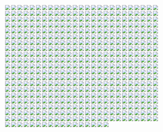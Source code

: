 <img src='./Picture-Directory/morgan-yon-11207-1-85088bf0d516e201ad13745634d86dd5-morganyon.jpg'>
<img src='./Picture-Directory/dejan-mijatovic-star-wars-ilm-challenge-02-step11.jpg'>
<img src='./Picture-Directory/lady_jedi__rey_by_fouetfou-d9v8qsy.png'>
<img src='./Picture-Directory/ilm_art_department_challenge__the_job___twelve__by_mattrhodesart-dah3ova.jpg'>
<img src='./Picture-Directory/mwo4aoq.jpg'>
<img src='./Picture-Directory/simon-liechti-boba-fett-01-small.jpg'>
<img src='./Picture-Directory/57 - t7gC1bh.jpg'>
<img src='./Picture-Directory/06 - y3x5ATp.png'>
<img src='./Picture-Directory/72 - 6ueeHFC.jpg'>
<img src='./Picture-Directory/Eh1D-2uGpEQMTJDJMpKirC1e-kAm4oFyQDtSXYMD0yI.png'>
<img src='./Picture-Directory/06 - PEwsHFr.jpg'>
<img src='./Picture-Directory/3 - Revenge of the Sith.jpg'>
<img src='./Picture-Directory/stormtrooper_brooke_by_mleth-dajzv98.png'>
<img src='./Picture-Directory/darth_maul_by_tabechan-d9z878f.jpg'>
<img src='./Picture-Directory/X0DFbDH.jpg'>
<img src='./Picture-Directory/31 - wuasgk5.jpg'>
<img src='./Picture-Directory/fPB5lkc.jpg'>
<img src='./Picture-Directory/24 - ut90LX5.jpg'>
<img src='./Picture-Directory/ehda2mU.jpg'>
<img src='./Picture-Directory/31 - yOXR9Sc.jpg'>
<img src='./Picture-Directory/alvaro-jimenez-kylo-ren-forest-color-finalw.jpg'>
<img src='./Picture-Directory/04 - DEPvTPZ.jpg'>
<img src='./Picture-Directory/57 - 86LzSgt.jpg'>
<img src='./Picture-Directory/27 - IOUqD50.jpg'>
<img src='./Picture-Directory/jrjurf1pv02y.jpg'>
<img src='./Picture-Directory/alvaro-jimenez-kylo-ren-forest-color-finalw (1).jpg'>
<img src='./Picture-Directory/19 - UhlFYSE.jpg'>
<img src='./Picture-Directory/W3UUxvY.jpg'>
<img src='./Picture-Directory/18 - 7HVSQuN.jpg'>
<img src='./Picture-Directory/38 - KeT5KrI.jpg'>
<img src='./Picture-Directory/jose-l-serrano-silva-leaving-tatooine.jpg'>
<img src='./Picture-Directory/NSaXUS6.png'>
<img src='./Picture-Directory/56 - XGDPZCa.jpg'>
<img src='./Picture-Directory/37 - sx2602i.jpg'>
<img src='./Picture-Directory/dmitriy-bessonov-sw-frame-02-fin.jpg'>
<img src='./Picture-Directory/brian-matyas-imperial-hangar.jpg'>
<img src='./Picture-Directory/wojtek-fus-never-tell-me-the-odds-lq.jpg'>
<img src='./Picture-Directory/george-damiani-cam-plano-geral-full.jpg'>
<img src='./Picture-Directory/gonzalo-flores-kor.jpg'>
<img src='./Picture-Directory/28 - 9i2xpUo.jpg'>
<img src='./Picture-Directory/jb-casacop-gsi0n-11779-darthvader-jbcasacop-post.jpg'>
<img src='./Picture-Directory/kylo_ren_by_blazbaros-da7685k.png'>
<img src='./Picture-Directory/02 - G4xUAWx.jpg'>
<img src='./Picture-Directory/12 - dyFjAeV.jpg'>
<img src='./Picture-Directory/26 - v3cZNQf.jpg'>
<img src='./Picture-Directory/5731-0-1c7acd8b31c761383c5c566ff5113464-artbywucropped.jpg'>
<img src='./Picture-Directory/27 - V9frQxh.jpg'>
<img src='./Picture-Directory/nagy-norbert-millennium-falcon.jpg'>
<img src='./Picture-Directory/lonely_luke_by_jfivemedia-da3o7wz.jpg'>
<img src='./Picture-Directory/LeIdVyp.jpg'>
<img src='./Picture-Directory/tumblr_o2m8qguLDQ1u4bf6po1_1280.jpg'>
<img src='./Picture-Directory/aaron-mcbride-20822-10206281666186722-6443139003106845627-n.jpg'>
<img src='./Picture-Directory/39 - JDJMMM2.jpg'>
<img src='./Picture-Directory/stjWRNh.jpg'>
<img src='./Picture-Directory/20c1a443003565.57e02675801a7.jpg'>
<img src='./Picture-Directory/KVn9Pn1.jpg'>
<img src='./Picture-Directory/rey_by_nikitalaneev-da494jg.jpg'>
<img src='./Picture-Directory/star_wars__generations_by_daekazu-d9pke9v.jpg'>
<img src='./Picture-Directory/33 - mikNH5d.jpg'>
<img src='./Picture-Directory/75 - Sn0hJWR.jpg'>
<img src='./Picture-Directory/42 - iKOwzFi.jpg'>
<img src='./Picture-Directory/11 - pXSe9Xa.jpg'>
<img src='./Picture-Directory/3ed4uVlQk7OuRbY1hWOHsrWGHVYujDGOOX00PhkAGhk.jpg'>
<img src='./Picture-Directory/WQixz51.png'>
<img src='./Picture-Directory/21 - iMxtvf3.jpg'>
<img src='./Picture-Directory/ilm_art_department_challenge__the_job___stampede_by_mattrhodesart-dah3o58.jpg'>
<img src='./Picture-Directory/44 - fhzHbf0.jpg'>
<img src='./Picture-Directory/f1059ivkhs6y.jpg'>
<img src='./Picture-Directory/cW3qzE84g28ccA59bUI1dys1NonsjuJpea8NaorCNr8.png'>
<img src='./Picture-Directory/39 - ile8r3h.jpg'>
<img src='./Picture-Directory/shane-molina-k-2s0.jpg'>
<img src='./Picture-Directory/the_inquisitor_by_darthtemoc-d81hefq.jpg'>
<img src='./Picture-Directory/star_wars_by_muratgul-d9ktp9n.jpg'>
<img src='./Picture-Directory/48 - iO5U6gm.jpg'>
<img src='./Picture-Directory/cda20e449b0f3fd63035d1ee35a2b4cb-d9tff62.jpg'>
<img src='./Picture-Directory/vlINW4Z.jpg'>
<img src='./Picture-Directory/tumblr_nkib9zQIAG1u4lxsro1_1280.jpg'>
<img src='./Picture-Directory/cecilia-g-f-darthrevan.jpg'>
<img src='./Picture-Directory/denni-andria-bobafett-vs-predator.jpg'>
<img src='./Picture-Directory/ancient_order_by_adamburn-d9ku80b.jpg'>
<img src='./Picture-Directory/01 - MmbqRrT.jpg'>
<img src='./Picture-Directory/niGLiYn.jpg'>
<img src='./Picture-Directory/james-bousema-chrome-trooper.jpg'>
<img src='./Picture-Directory/juhani__kotor__by_elucidator-d9rwdoy.jpg'>
<img src='./Picture-Directory/60 - zMNNDV3.jpg'>
<img src='./Picture-Directory/vadersplat_by_deviantapplestudios-d9550f8.jpg'>
<img src='./Picture-Directory/45 - 1oVCMSB.jpg'>
<img src='./Picture-Directory/max-hugo-maul.jpg'>
<img src='./Picture-Directory/09 - P31lorx.jpg'>
<img src='./Picture-Directory/47 - 52qxIne.jpg'>
<img src='./Picture-Directory/40 - WCSxRjx.jpg'>
<img src='./Picture-Directory/05 - n0Xm4lg.jpg'>
<img src='./Picture-Directory/darren-tan-ahsoka-da.jpg'>
<img src='./Picture-Directory/tizianobaracchi_i_am_a_jedi_1200_by_thaldir-da3u7pc.jpg'>
<img src='./Picture-Directory/06 - WfZV0QW.jpg'>
<img src='./Picture-Directory/46 - vO9mF5S.jpg'>
<img src='./Picture-Directory/Star-Wars-Battlefront-Twilight-Company-Wallpaper-1366x768.jpg'>
<img src='./Picture-Directory/47 - 6HNlRpV.jpg'>
<img src='./Picture-Directory/raiders_by_wildweasel339-daf0shn.jpg'>
<img src='./Picture-Directory/53 - uk4GMmi.jpg'>
<img src='./Picture-Directory/k788gbc41k9y.jpg'>
<img src='./Picture-Directory/47 - gv8Rahg.jpg'>
<img src='./Picture-Directory/aqony91orr7y.jpg'>
<img src='./Picture-Directory/rostyslav-zagornov-tuscanraider.jpg'>
<img src='./Picture-Directory/alfonso-pardo-martinez-sw-portrait01-low.jpg'>
<img src='./Picture-Directory/2McHDAo.jpg'>
<img src='./Picture-Directory/1seHTdr.jpg'>
<img src='./Picture-Directory/64 - g0fiWNK.jpg'>
<img src='./Picture-Directory/jeff-wood-2016-06-01-8-32-18.jpg'>
<img src='./Picture-Directory/eBrkcX5.jpg'>
<img src='./Picture-Directory/55 - duBEalK.jpg'>
<img src='./Picture-Directory/41 - DvUSbYd.jpg'>
<img src='./Picture-Directory/YQU6QXZnK0yvnsDSCd72j-4hMvoZrEUtM2fewoxz2RY.jpg'>
<img src='./Picture-Directory/48 - LApxo7k.jpg'>
<img src='./Picture-Directory/66 - TIE Fighter.jpg'>
<img src='./Picture-Directory/captain_rex_by_robert_shane-d879q6l (1).jpg'>
<img src='./Picture-Directory/final_installation_prv_da_by_julian_faylona-dag3rrj.jpg'>
<img src='./Picture-Directory/f5kyqaidh6yx.jpg'>
<img src='./Picture-Directory/42 - s7VVQdI.jpg'>
<img src='./Picture-Directory/jedi_and_jedi_lite_by_hollyoakhill-d9qpafb.jpg'>
<img src='./Picture-Directory/vincent-tanguay-saintgenesis-darth-rey.jpg'>
<img src='./Picture-Directory/6 - Return of the Jedi.jpg'>
<img src='./Picture-Directory/mjhbrXu.jpg'>
<img src='./Picture-Directory/renderfin_by_adamkop-dahncrp.jpg'>
<img src='./Picture-Directory/10 - 6fKpkXB.jpg'>
<img src='./Picture-Directory/star_wars___the_pursuit_by_graphix17-d9w1jqm.png'>
<img src='./Picture-Directory/36 - M4exYUR.jpg'>
<img src='./Picture-Directory/14459794_10155201579714692_1876223530_n.jpg'>
<img src='./Picture-Directory/03 - glS1UUq.jpg'>
<img src='./Picture-Directory/h8qbeosi1s7y.jpg'>
<img src='./Picture-Directory/ksenia-zelentsova-web.jpg'>
<img src='./Picture-Directory/05 - 4uqCBu9.jpg'>
<img src='./Picture-Directory/DBvzBtd.jpg'>
<img src='./Picture-Directory/12 - K7XIsri.jpg'>
<img src='./Picture-Directory/Wpi1OfW.png'>
<img src='./Picture-Directory/96w90462qvqx.jpg'>
<img src='./Picture-Directory/19 - OIftxOQ.jpg'>
<img src='./Picture-Directory/tumblr_o5y55eoU1j1sk51m7o1_1280.jpg'>
<img src='./Picture-Directory/08 - MRSwNfi.jpg'>
<img src='./Picture-Directory/purge__by_robbiemcsweeney-d9kjq5i.jpg'>
<img src='./Picture-Directory/wbeaavged7jx.jpg'>
<img src='./Picture-Directory/skywalkers_by_tuliipiie-dabrxwp.jpg'>
<img src='./Picture-Directory/58 - ICVMVrl.jpg'>
<img src='./Picture-Directory/A4g_fo_j-z5kM9XSpYsjVFkMdLKlF9j5dso0qSwrURI.jpg'>
<img src='./Picture-Directory/14454678_10155201579684692_689319540_n.jpg'>
<img src='./Picture-Directory/66 - 1HknqmB.jpg'>
<img src='./Picture-Directory/34 - hMNFdik.jpg'>
<img src='./Picture-Directory/6okvuqw.jpg'>
<img src='./Picture-Directory/G6HfU0N.jpg'>
<img src='./Picture-Directory/33 - yiYtEm3.jpg'>
<img src='./Picture-Directory/29 - UVdF8nt.jpg'>
<img src='./Picture-Directory/56 - 1WjgBCo.jpg'>
<img src='./Picture-Directory/02 - CQG5FKx.jpg'>
<img src='./Picture-Directory/-image.jpg'>
<img src='./Picture-Directory/13713986_291833067835978_1510976533_n.jpg'>
<img src='./Picture-Directory/13 - GdwwIo2.jpg'>
<img src='./Picture-Directory/41 - mFvGh0O.png'>
<img src='./Picture-Directory/yyVif7pKJQ4ZIucBVIgfOI8SNXTT6ggt2GL8TvEuIaM.jpg'>
<img src='./Picture-Directory/02 - rHm6wWD.jpg'>
<img src='./Picture-Directory/star+wars+through+the+wreckage.jpg'>
<img src='./Picture-Directory/41 - h6CUpb6.jpg'>
<img src='./Picture-Directory/70e43775e50767efe220b50bbe5de195-d3jmfsu.jpg'>
<img src='./Picture-Directory/rey__lady_of_the_sith_by_cobaltplasma-da1hf7n.jpg'>
<img src='./Picture-Directory/joey-zhang-every-victory-has-its-price.jpg'>
<img src='./Picture-Directory/43 - 5PuwFuy.jpg'>
<img src='./Picture-Directory/13640755_10153675750452452_3879939042306576891_o.jpg'>
<img src='./Picture-Directory/44 - mIXRwa8.jpg'>
<img src='./Picture-Directory/5Z84DKN.jpg'>
<img src='./Picture-Directory/11 - ACCMVG6.jpg'>
<img src='./Picture-Directory/pm2Lozd.jpg'>
<img src='./Picture-Directory/33 - ukIboMx.jpg'>
<img src='./Picture-Directory/oleg-ulianytskyi-template-1920x1080-final-2.jpg'>
<img src='./Picture-Directory/XwYNtTb.jpg'>
<img src='./Picture-Directory/hakuna001_by_pixelkitties-d9z01iz.png'>
<img src='./Picture-Directory/66 - ys8WAjI.jpg'>
<img src='./Picture-Directory/62 - XZh3SUC.jpg'>
<img src='./Picture-Directory/57 - i7ij3KF.jpg'>
<img src='./Picture-Directory/-rey-s.jpg'>
<img src='./Picture-Directory/tumblr_o0j538f3pK1txuyy1o1_r1_1280.png'>
<img src='./Picture-Directory/61 - mddYFHW.jpg'>
<img src='./Picture-Directory/HF4JYbI.jpg'>
<img src='./Picture-Directory/LjJeHqE.jpg'>
<img src='./Picture-Directory/darth_vader_by_neilmcclements-d5iueb2.jpg'>
<img src='./Picture-Directory/uj4cYgegBLe2v-FiSAA6T1d6vRQ-QejnIdRSIFTSmKI.jpg'>
<img src='./Picture-Directory/rey_by_wojtekfus-da1dsh6.png'>
<img src='./Picture-Directory/08 - FmlM7Fj.jpg'>
<img src='./Picture-Directory/50 - Ve3WYUj.jpg'>
<img src='./Picture-Directory/zaojidk0649y.png'>
<img src='./Picture-Directory/63 - EVm47Hz.jpg'>
<img src='./Picture-Directory/uIv99UK.jpg'>
<img src='./Picture-Directory/01 - O8876hB.jpg'>
<img src='./Picture-Directory/sw_fan_art_by_danai_k-d66g7p4.jpg'>
<img src='./Picture-Directory/r6vJKzI.jpg'>
<img src='./Picture-Directory/2 - Attack of the Clones.jpg'>
<img src='./Picture-Directory/T6UAZBV-P1RzTwMGaDmDpknlOtZaSPcoGHcpHoRMM3Q.jpg'>
<img src='./Picture-Directory/73 - 8QeKdsq.jpg'>
<img src='./Picture-Directory/benjamin-carre-ob1bhd.jpg'>
<img src='./Picture-Directory/34 - 1xe1da8.jpg'>
<img src='./Picture-Directory/17 - VEbsVce.jpg'>
<img src='./Picture-Directory/51 - 1Jv8JNV.jpg'>
<img src='./Picture-Directory/shane-molina-tank-trooper-final.jpg'>
<img src='./Picture-Directory/0gmvru16v0jx.jpg'>
<img src='./Picture-Directory/benjamin-carre-knight-errant-02-cover-hd.jpg'>
<img src='./Picture-Directory/20 - v4n7jeB.jpg'>
<img src='./Picture-Directory/trfBC7u.png'>
<img src='./Picture-Directory/15 - M9BmBeh.jpg'>
<img src='./Picture-Directory/T0Jl1dN.jpg'>
<img src='./Picture-Directory/60 - 7BHZhlA.jpg'>
<img src='./Picture-Directory/5 - The Empire Strikes Back.jpg'>
<img src='./Picture-Directory/07 - NRJgAIo.jpg'>
<img src='./Picture-Directory/12 - iUGFHJr.jpg'>
<img src='./Picture-Directory/rey_by_livioramondelli-da7ajtp.jpg'>
<img src='./Picture-Directory/52 - KKO9v6Z.jpg'>
<img src='./Picture-Directory/2HA5i9f.jpg'>
<img src='./Picture-Directory/15 - UTcsNQO.jpg'>
<img src='./Picture-Directory/62 - p2p8vkW.jpg'>
<img src='./Picture-Directory/08 - YR1TeT4.jpg'>
<img src='./Picture-Directory/36 - wIoxxL7.jpg'>
<img src='./Picture-Directory/24 - tcD9kwI.jpg'>
<img src='./Picture-Directory/36 - 82HbYlp.jpg'>
<img src='./Picture-Directory/m3qz4Zg.jpg'>
<img src='./Picture-Directory/pq764a4ul9yx.jpg'>
<img src='./Picture-Directory/6ypi41nti9yx.jpg'>
<img src='./Picture-Directory/4eglsg4qs68y.jpg'>
<img src='./Picture-Directory/04 - vKIn6Y3.jpg'>
<img src='./Picture-Directory/mz1HITu.jpg'>
<img src='./Picture-Directory/rita-ramirez-pulido-rey-y-bb8-260.jpg'>
<img src='./Picture-Directory/guarding_the_wing__star_wars_by_madboni-d7vq83n.jpg'>
<img src='./Picture-Directory/74 - Y669oN0.jpg'>
<img src='./Picture-Directory/prince-mahlangu-assault-on-hoth-4.jpg'>
<img src='./Picture-Directory/shane-molina-4k-stormtrooper-printoff.jpg'>
<img src='./Picture-Directory/gus-mendonca-gm-firstorder-tieinterceptors.jpg'>
<img src='./Picture-Directory/61 - xcXQuB0.jpg'>
<img src='./Picture-Directory/30 - TTGIcoM.jpg'>
<img src='./Picture-Directory/sam-denmark-maullr.jpg'>
<img src='./Picture-Directory/05 - dbQGQ0L.jpg'>
<img src='./Picture-Directory/25 - pH9Q41q.jpg'>
<img src='./Picture-Directory/48 - eOVQrAn.jpg'>
<img src='./Picture-Directory/D5friaT.jpg'>
<img src='./Picture-Directory/florent-lebrun-ilm-challenge-hoth-fl-v001.jpg'>
<img src='./Picture-Directory/09 - 0qLxdbp.jpg'>
<img src='./Picture-Directory/31 - F7LzS1K.jpg'>
<img src='./Picture-Directory/sq8m6GH.jpg'>
<img src='./Picture-Directory/5oRBfzn.jpg'>
<img src='./Picture-Directory/dia_noga_by_devburmak-d6sgmnf.jpg'>
<img src='./Picture-Directory/60lReVoEwWS2bNl5aba4cOwjutRXLlWABD32DIEvb6c.jpg'>
<img src='./Picture-Directory/aaron-mcbride-13718757-10210038490184974-7859078526110970151-n.jpg'>
<img src='./Picture-Directory/59 - idPWYku.jpg'>
<img src='./Picture-Directory/josh-robinson-maythe4thbwithyou.jpg'>
<img src='./Picture-Directory/joan-redondo-empireonyavin1.jpg'>
<img src='./Picture-Directory/max-hugo-star-wars-fanart-lost-duel-1-final.jpg'>
<img src='./Picture-Directory/16 - wx6hNBR.jpg'>
<img src='./Picture-Directory/23 - U4U1AbT.jpg'>
<img src='./Picture-Directory/34 - t7kv6rH.jpg'>
<img src='./Picture-Directory/70 - MfaHUiO.jpg'>
<img src='./Picture-Directory/10 - 6nOEYTR.jpg'>
<img src='./Picture-Directory/49 - R6O6LNV.jpg'>
<img src='./Picture-Directory/59 - 4ESbWh4.jpg'>
<img src='./Picture-Directory/54 - q2DHA4W.jpg'>
<img src='./Picture-Directory/63 - QY0KqS6.png'>
<img src='./Picture-Directory/46 - Zimt2pf.jpg'>
<img src='./Picture-Directory/alexander-pohl-11221-13-4a8a768b874b85d19f52fe07d12eabac-thelema.jpg'>
<img src='./Picture-Directory/mark-brooks-vaderdown3cover.jpg'>
<img src='./Picture-Directory/jarreau-wimberly-swc30-13815-forcefocus-jarreauwimberly-revis.jpg'>
<img src='./Picture-Directory/09 - QyH8PDy.jpg'>
<img src='./Picture-Directory/tomasz-jedruszek-jedi.jpg'>
<img src='./Picture-Directory/petri-rahkola-bobafette4.jpg'>
<img src='./Picture-Directory/conor-burke-conorburke-sithlady.jpg'>
<img src='./Picture-Directory/starwars_fanart_by_nicolassiner-da5uggu.jpg'>
<img src='./Picture-Directory/JuOpsei.jpg'>
<img src='./Picture-Directory/ba5ccf137d371a98328ee68f23828223-dajnnjn.png'>
<img src='./Picture-Directory/51 - LZI0bUC.jpg'>
<img src='./Picture-Directory/13 - NuM1CVA.jpg'>
<img src='./Picture-Directory/51 - jZyHKRg.jpg'>
<img src='./Picture-Directory/22 - uv2TuK0.jpg'>
<img src='./Picture-Directory/lucas-leger-dv.jpg'>
<img src='./Picture-Directory/f1cgytrnqdox.jpg'>
<img src='./Picture-Directory/adam-roush-sw-snips-4-w.jpg'>
<img src='./Picture-Directory/17 - 1iTMzyJ.jpg'>
<img src='./Picture-Directory/18 - 1PbaG5n.jpg'>
<img src='./Picture-Directory/PDEg5qQ.png'>
<img src='./Picture-Directory/jb-casacop-hunt-them-down-post.jpg'>
<img src='./Picture-Directory/53 - MOwYpDe.jpg'>
<img src='./Picture-Directory/18 - P7ULTkU.jpg'>
<img src='./Picture-Directory/csF5E0R.jpg'>
<img src='./Picture-Directory/gpKPz7v.jpg'>
<img src='./Picture-Directory/guillem-h-pongiluppi-guillemhp-darth-maul-rebels.jpg'>
<img src='./Picture-Directory/28 - 2IGKEnH.png'>
<img src='./Picture-Directory/35 - qb6jXXm.jpg'>
<img src='./Picture-Directory/afGiCjX.jpg'>
<img src='./Picture-Directory/nlobhebe0z7y.jpg'>
<img src='./Picture-Directory/ameen-naksewee-ilm01.jpg'>
<img src='./Picture-Directory/20 - pRESzRv.jpg'>
<img src='./Picture-Directory/52 - 8smPbXw.jpg'>
<img src='./Picture-Directory/luca-merli-sands-of-jakku.jpg'>
<img src='./Picture-Directory/pCrsRmm.jpg'>
<img src='./Picture-Directory/13 - XqmV1MJ.jpg'>
<img src='./Picture-Directory/petri-rahkola-wookie.jpg'>
<img src='./Picture-Directory/71 - kSwUqMu.jpg'>
<img src='./Picture-Directory/67 - fcR9rxY.jpg'>
<img src='./Picture-Directory/54 - pcMYz0L.jpg'>
<img src='./Picture-Directory/nihat-gokcen-anakin.jpg'>
<img src='./Picture-Directory/07 - UtEQQdy.jpg'>
<img src='./Picture-Directory/1VswHjg.jpg'>
<img src='./Picture-Directory/21 - vqpeClQ.jpg'>
<img src='./Picture-Directory/29 - fmq9bBJ.jpg'>
<img src='./Picture-Directory/jason-roll-12189057-10206417245364591-5116209124765445727-n.jpg'>
<img src='./Picture-Directory/65 - S2s3FaV.jpg'>
<img src='./Picture-Directory/72 - XgLHPfg.jpg'>
<img src='./Picture-Directory/40 - oPEgWCc.jpg'>
<img src='./Picture-Directory/michael-matsumoto-awakened-set-final-watermark-02.jpg'>
<img src='./Picture-Directory/04 - gNLvKfg.jpg'>
<img src='./Picture-Directory/ZvJtfPM5bToZeQb0lKHhKeHhxjdFwR5vWYXQ7uJ5TlM.jpg'>
<img src='./Picture-Directory/30 - HmpoIgw.jpg'>
<img src='./Picture-Directory/joel-erkkinen-ourladyofstars03web.jpg'>
<img src='./Picture-Directory/22 - tCj8uhf.jpg'>
<img src='./Picture-Directory/martyna-maksimiuk-04-scena-1-r2-d2-pedzi-z-kwiatami.jpg'>
<img src='./Picture-Directory/03 - cWinFdO.jpg'>
<img src='./Picture-Directory/dylan-kowalski-vadorredemptionfinal.jpg'>
<img src='./Picture-Directory/joshua-bowles-the-moment-1.jpg'>
<img src='./Picture-Directory/35 - jrLalQL.jpg'>
<img src='./Picture-Directory/christian-piccolo-solo-final-post-notext.jpg'>
<img src='./Picture-Directory/14 - k8kRTdE.jpg'>
<img src='./Picture-Directory/Ch8qdxRW0AA0K4v.jpg'>
<img src='./Picture-Directory/the_courage_of_stars_by_lauratolton-daemhf2.jpg'>
<img src='./Picture-Directory/08 - C0EVsYp.jpg'>
<img src='./Picture-Directory/56 - JLBsdbi.jpg'>
<img src='./Picture-Directory/22 - lzDIgxy.jpg'>
<img src='./Picture-Directory/yagadc1t4qnx.jpg'>
<img src='./Picture-Directory/the_silverfox_and_the_sexy_beast_by_blazbaros-damnczv.png'>
<img src='./Picture-Directory/peter-toufidis-xwings-scene-1-newlayout-woldxwings-v26a-bundled3-0011-v06a.jpg'>
<img src='./Picture-Directory/39 - Wy8sX8L.jpg'>
<img src='./Picture-Directory/14 - VyZJPE8.jpg'>
<img src='./Picture-Directory/01 - OuSizUw.jpg'>
<img src='./Picture-Directory/37 - hvHtMdL.jpg'>
<img src='./Picture-Directory/30 - Xui6IK9.jpg'>
<img src='./Picture-Directory/5LhZsR1bstvlfDpAGJOtS_VyrzV8dr6UuTWNENCJ1sQ.jpg'>
<img src='./Picture-Directory/RzSQPS6.jpg'>
<img src='./Picture-Directory/TRtKeIA2KEPLenqZ-bLOMdb0enfAGr4DnO_Ic1hmQHM.jpg'>
<img src='./Picture-Directory/23 - FDuhex0.jpg'>
<img src='./Picture-Directory/anakin_skywalker_by_elforim-d5i9nhb.jpg'>
<img src='./Picture-Directory/ZBoRzU15gtEMoS44QW-mNtg5Kdp43frBuJKwCauoXrE.jpg'>
<img src='./Picture-Directory/7p9igMc.jpg'>
<img src='./Picture-Directory/64 - 8qSqbWJ.jpg'>
<img src='./Picture-Directory/han_solo_by_giddygriffin-d8heojx.jpg'>
<img src='./Picture-Directory/tom-isaksen-risemyfriend-by-tomisaksen-01.jpg'>
<img src='./Picture-Directory/christian-waggoner-2016-05-14-20-27-52.jpg'>
<img src='./Picture-Directory/cristi-balanescu-cristib-nexusofpower.jpg'>
<img src='./Picture-Directory/60 - fg6gTbM.jpg'>
<img src='./Picture-Directory/gvqjtcV.jpg'>
<img src='./Picture-Directory/38 - n0t9NJ5.jpg'>
<img src='./Picture-Directory/37 - ptszR3D.jpg'>
<img src='./Picture-Directory/19 - FdBvduy.jpg'>
<img src='./Picture-Directory/ce29c37a2cf8f54c483e352c5996014f.jpg'>
<img src='./Picture-Directory/19 - mQyOhp5.jpg'>
<img src='./Picture-Directory/darthmaul_web_by_qissus-da27ds6.jpg'>
<img src='./Picture-Directory/ER60mnj.jpg'>
<img src='./Picture-Directory/fan-gao-11046-1-21d3842216ec749f60c9f77153b65089-fgao1.jpg'>
<img src='./Picture-Directory/43 - hQpcaFU.jpg'>
<img src='./Picture-Directory/fan-gao-11046-2-fe4c496730ba9efe08a8137bbbbcd49c-fgao1.jpg'>
<img src='./Picture-Directory/71 - YSEi38m.jpg'>
<img src='./Picture-Directory/marc-cousin-starwarsfinal02.jpg'>
<img src='./Picture-Directory/maul_wip_by_uncannyknack-d9xrjkz.jpg'>
<img src='./Picture-Directory/luis-gomez-weyler-dooku-11062015.jpg'>
<img src='./Picture-Directory/carmen-cornet-gri.jpg'>
<img src='./Picture-Directory/49 - h4kJlT2.jpg'>
<img src='./Picture-Directory/crystal-sully-revengebycrystalsully.jpg'>
<img src='./Picture-Directory/48 - 2L9Klwe.jpg'>
<img src='./Picture-Directory/99_by_dzikawa-d9ko812.jpg'>
<img src='./Picture-Directory/rodrigo-galdino-1.jpg'>
<img src='./Picture-Directory/41 - MpGk6wz.jpg'>
<img src='./Picture-Directory/07 - FYvOt6J.jpg'>
<img src='./Picture-Directory/50 - fq1Data.jpg'>
<img src='./Picture-Directory/esteban-barrientos-ahsoka.jpg'>
<img src='./Picture-Directory/claire-hummel-mos-eisley-morning-by-shoomlah-d9k61gm.jpg'>
<img src='./Picture-Directory/dmitriy-kuzin-ilm-art-done2560.jpg'>
<img src='./Picture-Directory/darth_maul__ravager__by_soulstryder210-d9tgsk5.jpg'>
<img src='./Picture-Directory/episode_viii_luke_by_800poundproductions-da1gt94.jpg'>
<img src='./Picture-Directory/0ikrx75aznux.jpg'>
<img src='./Picture-Directory/luIaRDm.jpg'>
<img src='./Picture-Directory/20 - SQ60M8u.jpg'>
<img src='./Picture-Directory/star_wars_collab___grievous_by_wynahiros.jpg'>
<img src='./Picture-Directory/jason-campbell-jckeyframe1.jpg'>
<img src='./Picture-Directory/01clabzuocpx.jpg'>
<img src='./Picture-Directory/63 - sg09hzg.jpg'>
<img src='./Picture-Directory/1 - The Phantom Menace.jpg'>
<img src='./Picture-Directory/46 - 0yZzPsB.jpg'>
<img src='./Picture-Directory/ItmVuT6.jpg'>
<img src='./Picture-Directory/06 - MmGBqVM.png'>
<img src='./Picture-Directory/53 - vlozy0c.jpg'>
<img src='./Picture-Directory/15 - qeOec8I.jpg'>
<img src='./Picture-Directory/renato-scicchitano-screen-final.jpg'>
<img src='./Picture-Directory/tumblr_o0se10xPRh1u4lxsro2_1280.jpg'>
<img src='./Picture-Directory/sergey-grechanyuk-final-002.jpg'>
<img src='./Picture-Directory/14 - fbXU43D.jpg'>
<img src='./Picture-Directory/32 - XUTBivf.jpg'>
<img src='./Picture-Directory/dan-luvisi-restorationluvisifett.jpg'>
<img src='./Picture-Directory/16 - OoTEqcB.jpg'>
<img src='./Picture-Directory/tumblr_oejbyiuB5X1tky0mao1_1280.png'>
<img src='./Picture-Directory/52 - 4P53bug.jpg'>
<img src='./Picture-Directory/aaron-mcbride-12185030-10208004298011441-1347009825795762880-o.jpg'>
<img src='./Picture-Directory/fabiano-godoi-dart-vader-proj-jedi.jpg'>
<img src='./Picture-Directory/35 - Gb5ZYA2.jpg'>
<img src='./Picture-Directory/11 - LkLgpha.jpg'>
<img src='./Picture-Directory/22 - LGIdNZq.jpg'>
<img src='./Picture-Directory/32 - 3rEyp81.jpg'>
<img src='./Picture-Directory/68 - k70Dlp4.jpg'>
<img src='./Picture-Directory/34 - uzQaKy4.jpg'>
<img src='./Picture-Directory/42 - IdQJQlV.jpg'>
<img src='./Picture-Directory/xp6zmydy6oqx.jpg'>
<img src='./Picture-Directory/PTZHdoq.jpg'>
<img src='./Picture-Directory/26 - rtQB4zT.jpg'>
<img src='./Picture-Directory/03 - sFnCpS1.jpg'>
<img src='./Picture-Directory/5rjcreepwi6y.jpg'>
<img src='./Picture-Directory/04 - m2syxyy.jpg'>
<img src='./Picture-Directory/15 - GmN0Cq4.jpg'>
<img src='./Picture-Directory/54 - tAexzUd.jpg'>
<img src='./Picture-Directory/ixn9b7sk1z7y.jpg'>
<img src='./Picture-Directory/alwyn-talbot-unfinished-busines.jpg'>
<img src='./Picture-Directory/tumblr_of60nzQm3g1tle5axo1_540.jpg'>
<img src='./Picture-Directory/rey___ep_viii_concept_by_hidrico-d9w14zu.jpg'>
<img src='./Picture-Directory/45 - 89q0xBW.jpg'>
<img src='./Picture-Directory/40 - 3SqwU9H.jpg'>
<img src='./Picture-Directory/18 - UvGUfOr.jpg'>
<img src='./Picture-Directory/30 - 2R9xUd0.jpg'>
<img src='./Picture-Directory/73 - I36rrfr.jpg'>
<img src='./Picture-Directory/69 - TScStjh.jpg'>
<img src='./Picture-Directory/0hbt0r3dq9px.png'>
<img src='./Picture-Directory/07 - wdIlgiT.jpg'>
<img src='./Picture-Directory/OWsVMub.jpg'>
<img src='./Picture-Directory/guillem-h-pongiluppi-guillemhp-theride-6.jpg'>
<img src='./Picture-Directory/swuEKty.png'>
<img src='./Picture-Directory/01 - M6I1Q95.jpg'>
<img src='./Picture-Directory/38 - oy3akqm.jpg'>
<img src='./Picture-Directory/APACpr7.png'>
<img src='./Picture-Directory/00001509.png'>
<img src='./Picture-Directory/we_re_not_done_yet__by_jodeee-d9rp5v9.png'>
<img src='./Picture-Directory/mateusz-lenart-searching-for-luke-mateusz-lenart.jpg'>
<img src='./Picture-Directory/11 - IPvlegE.jpg'>
<img src='./Picture-Directory/fares-maese-swx01-1318-obsidian-squadron-pilot-464-jorgemaese.jpg'>
<img src='./Picture-Directory/__yoda_my_name_is___by_lehuss-da2ednq.jpg'>
<img src='./Picture-Directory/vtmb1aF.jpg'>
<img src='./Picture-Directory/jljCj35.jpg'>
<img src='./Picture-Directory/E640QvVvEpsztxacCzAvaQakwcitnpral4Kqkkfg2jc.jpg'>
<img src='./Picture-Directory/28 - EzmJdkK.jpg'>
<img src='./Picture-Directory/rlaeq8a2f6ay.jpg'>
<img src='./Picture-Directory/tumblr_n2qjzvJmQi1qer2oto1_1280.jpg'>
<img src='./Picture-Directory/1l3jw2q9mdjx.jpg'>
<img src='./Picture-Directory/the_force_awakens_by_cylonka-d9lfomf.jpg'>
<img src='./Picture-Directory/cristi-balanescu-cristib-ravnaraan.jpg'>
<img src='./Picture-Directory/4 - A New Hope.jpg'>
<img src='./Picture-Directory/13 - 00ETUwD.jpg'>
<img src='./Picture-Directory/5ZwPh1g.jpg'>
<img src='./Picture-Directory/76 - 1qBIY0F.jpg'>
<img src='./Picture-Directory/10 - rN3KVr7.jpg'>
<img src='./Picture-Directory/um8lt9lpvfay.jpg'>
<img src='./Picture-Directory/WLbLlvm.jpg'>
<img src='./Picture-Directory/kevin-mckenna-shadow-of-the-master.jpg'>
<img src='./Picture-Directory/tumblr_o50tl0Kyww1sk51m7o1_1280.jpg'>
<img src='./Picture-Directory/tumblr_oiv5c6i6nl1rc1618o1_500.png'>
<img src='./Picture-Directory/23 - ckcK4Tj.jpg'>
<img src='./Picture-Directory/62 - UEtTF31.jpg'>
<img src='./Picture-Directory/65 - QDhAsQq.jpg'>
<img src='./Picture-Directory/matt-synowicz-tumblr-o0nipmlf9q1qfbur3o1-1280.jpg'>
<img src='./Picture-Directory/TkZTLHt.jpg'>
<img src='./Picture-Directory/podHubt.jpg'>
<img src='./Picture-Directory/25 - tUQ4xPX.jpg'>
<img src='./Picture-Directory/JvpRokk.jpg'>
<img src='./Picture-Directory/tumblr_o6fhhzpEuR1s8vxpyo1_1280.jpg'>
<img src='./Picture-Directory/33 - kzqyxJK.jpg'>
<img src='./Picture-Directory/51 - RzUPrzg.jpg'>
<img src='./Picture-Directory/kylo_ren_by_torynji-da1qg19.jpg'>
<img src='./Picture-Directory/43 - 7QSAagN.jpg'>
<img src='./Picture-Directory/49 - XjLs9Ec.jpg'>
<img src='./Picture-Directory/darth_maul_by_neilmcclements-d66fma6.jpg'>
<img src='./Picture-Directory/39 - EeSHQTE.jpg'>
<img src='./Picture-Directory/tumblr_o0e99rkVKC1rbpsu3o1_1280.jpg'>
<img src='./Picture-Directory/clone_wars_by_papayoufr-d49mq85.jpg'>
<img src='./Picture-Directory/dXTuF30.jpg'>
<img src='./Picture-Directory/40 - 1jiayvm.jpg'>
<img src='./Picture-Directory/pixel-jeff-captain-phasma.jpg'>
<img src='./Picture-Directory/16 - e8I351w.jpg'>
<img src='./Picture-Directory/warrior_by_oldrepublicart-da6hspl.jpg'>
<img src='./Picture-Directory/zd4s6jst3stx.jpg'>
<img src='./Picture-Directory/02 - dqfOSJD.jpg'>
<img src='./Picture-Directory/21 - u2rSYo2.jpg'>
<img src='./Picture-Directory/juan-martin-wallpaper.jpg'>
<img src='./Picture-Directory/32 - RsoqZar.jpg'>
<img src='./Picture-Directory/32 - 84y8hda.jpg'>
<img src='./Picture-Directory/29 - qPvfQ3a.jpg'>
<img src='./Picture-Directory/leonid-kolyagin-xwings-low.jpg'>
<img src='./Picture-Directory/09 - ncXoqup.jpg'>
<img src='./Picture-Directory/daniel-garcia-sw.jpg'>
<img src='./Picture-Directory/43 - EXqhKGT.jpg'>
<img src='./Picture-Directory/20 - YcfwNBV.jpg'>
<img src='./Picture-Directory/timur-dairbayev-starwars.jpg'>
<img src='./Picture-Directory/dylan-kowalski-starwarsbattle1080web.jpg'>
<img src='./Picture-Directory/e8568033427317.56aa8c6585175.png'>
<img src='./Picture-Directory/richard-anderson-tumblr-npfn0ux4is1rmuqvmo1-1280.jpg'>
<img src='./Picture-Directory/59 - k0nNLPJ.jpg'>
<img src='./Picture-Directory/55 - bWozweg.jpg'>
<img src='./Picture-Directory/ronnie-jensen-cloudcity.jpg'>
<img src='./Picture-Directory/14 - MqGwl19.jpg'>
<img src='./Picture-Directory/27 - p2oiSom.jpg'>
<img src='./Picture-Directory/renegade_by_raikoh_illust-dakq778.jpg'>
<img src='./Picture-Directory/67 - fatjdtc.jpg'>
<img src='./Picture-Directory/ahsoka_tano_by_livioramondelli-d9zj7la.jpg'>
<img src='./Picture-Directory/54yzxdg4ow7y.jpg'>
<img src='./Picture-Directory/49 - 4XhD2kv.jpg'>
<img src='./Picture-Directory/StarWars Stitch.jpg'>
<img src='./Picture-Directory/74 - pfNBa6m.jpg'>
<img src='./Picture-Directory/52 - 7baA4eW.jpg'>
<img src='./Picture-Directory/e4bc4ceae15f52e431ebdd898d26f36e-d7fdw5e.jpg'>
<img src='./Picture-Directory/65 - xwing.jpg'>
<img src='./Picture-Directory/42 - QrkEA6b.jpg'>
<img src='./Picture-Directory/46 - GAhrYBi.jpg'>
<img src='./Picture-Directory/36 - JoDQ1Nb.jpg'>
